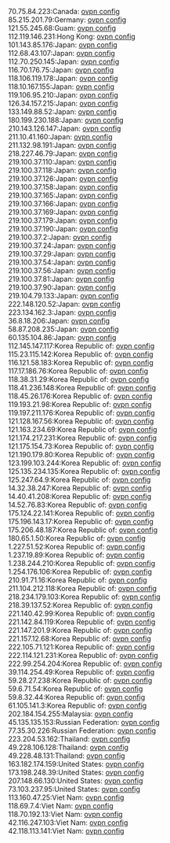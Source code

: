 70.75.84.223:Canada: [ovpn config](vpn/70_75_84_223.ovpn)  
85.215.201.79:Germany: [ovpn config](vpn/85_215_201_79.ovpn)  
121.55.245.68:Guam: [ovpn config](vpn/121_55_245_68.ovpn)  
112.119.146.231:Hong Kong: [ovpn config](vpn/112_119_146_231.ovpn)  
101.143.85.176:Japan: [ovpn config](vpn/101_143_85_176.ovpn)  
112.68.43.107:Japan: [ovpn config](vpn/112_68_43_107.ovpn)  
112.70.250.145:Japan: [ovpn config](vpn/112_70_250_145.ovpn)  
116.70.176.75:Japan: [ovpn config](vpn/116_70_176_75.ovpn)  
118.106.119.178:Japan: [ovpn config](vpn/118_106_119_178.ovpn)  
118.10.167.155:Japan: [ovpn config](vpn/118_10_167_155.ovpn)  
119.106.95.210:Japan: [ovpn config](vpn/119_106_95_210.ovpn)  
126.34.157.215:Japan: [ovpn config](vpn/126_34_157_215.ovpn)  
133.149.88.52:Japan: [ovpn config](vpn/133_149_88_52.ovpn)  
180.199.230.188:Japan: [ovpn config](vpn/180_199_230_188.ovpn)  
210.143.126.147:Japan: [ovpn config](vpn/210_143_126_147.ovpn)  
211.10.41.160:Japan: [ovpn config](vpn/211_10_41_160.ovpn)  
211.132.98.191:Japan: [ovpn config](vpn/211_132_98_191.ovpn)  
218.227.46.79:Japan: [ovpn config](vpn/218_227_46_79.ovpn)  
219.100.37.110:Japan: [ovpn config](vpn/219_100_37_110.ovpn)  
219.100.37.118:Japan: [ovpn config](vpn/219_100_37_118.ovpn)  
219.100.37.126:Japan: [ovpn config](vpn/219_100_37_126.ovpn)  
219.100.37.158:Japan: [ovpn config](vpn/219_100_37_158.ovpn)  
219.100.37.165:Japan: [ovpn config](vpn/219_100_37_165.ovpn)  
219.100.37.166:Japan: [ovpn config](vpn/219_100_37_166.ovpn)  
219.100.37.169:Japan: [ovpn config](vpn/219_100_37_169.ovpn)  
219.100.37.179:Japan: [ovpn config](vpn/219_100_37_179.ovpn)  
219.100.37.190:Japan: [ovpn config](vpn/219_100_37_190.ovpn)  
219.100.37.2:Japan: [ovpn config](vpn/219_100_37_2.ovpn)  
219.100.37.24:Japan: [ovpn config](vpn/219_100_37_24.ovpn)  
219.100.37.29:Japan: [ovpn config](vpn/219_100_37_29.ovpn)  
219.100.37.54:Japan: [ovpn config](vpn/219_100_37_54.ovpn)  
219.100.37.56:Japan: [ovpn config](vpn/219_100_37_56.ovpn)  
219.100.37.81:Japan: [ovpn config](vpn/219_100_37_81.ovpn)  
219.100.37.90:Japan: [ovpn config](vpn/219_100_37_90.ovpn)  
219.104.79.133:Japan: [ovpn config](vpn/219_104_79_133.ovpn)  
222.148.120.52:Japan: [ovpn config](vpn/222_148_120_52.ovpn)  
223.134.162.3:Japan: [ovpn config](vpn/223_134_162_3.ovpn)  
36.8.18.206:Japan: [ovpn config](vpn/36_8_18_206.ovpn)  
58.87.208.235:Japan: [ovpn config](vpn/58_87_208_235.ovpn)  
60.135.104.86:Japan: [ovpn config](vpn/60_135_104_86.ovpn)  
112.145.147.117:Korea Republic of: [ovpn config](vpn/112_145_147_117.ovpn)  
115.23.115.142:Korea Republic of: [ovpn config](vpn/115_23_115_142.ovpn)  
116.121.58.183:Korea Republic of: [ovpn config](vpn/116_121_58_183.ovpn)  
117.17.186.76:Korea Republic of: [ovpn config](vpn/117_17_186_76.ovpn)  
118.38.31.29:Korea Republic of: [ovpn config](vpn/118_38_31_29.ovpn)  
118.41.236.148:Korea Republic of: [ovpn config](vpn/118_41_236_148.ovpn)  
118.45.26.176:Korea Republic of: [ovpn config](vpn/118_45_26_176.ovpn)  
119.193.21.98:Korea Republic of: [ovpn config](vpn/119_193_21_98.ovpn)  
119.197.211.176:Korea Republic of: [ovpn config](vpn/119_197_211_176.ovpn)  
121.128.167.56:Korea Republic of: [ovpn config](vpn/121_128_167_56.ovpn)  
121.163.234.69:Korea Republic of: [ovpn config](vpn/121_163_234_69.ovpn)  
121.174.217.231:Korea Republic of: [ovpn config](vpn/121_174_217_231.ovpn)  
121.175.154.73:Korea Republic of: [ovpn config](vpn/121_175_154_73.ovpn)  
121.190.179.80:Korea Republic of: [ovpn config](vpn/121_190_179_80.ovpn)  
123.199.103.244:Korea Republic of: [ovpn config](vpn/123_199_103_244.ovpn)  
125.135.234.135:Korea Republic of: [ovpn config](vpn/125_135_234_135.ovpn)  
125.247.64.9:Korea Republic of: [ovpn config](vpn/125_247_64_9.ovpn)  
14.32.38.247:Korea Republic of: [ovpn config](vpn/14_32_38_247.ovpn)  
14.40.41.208:Korea Republic of: [ovpn config](vpn/14_40_41_208.ovpn)  
14.52.76.83:Korea Republic of: [ovpn config](vpn/14_52_76_83.ovpn)  
175.124.22.141:Korea Republic of: [ovpn config](vpn/175_124_22_141.ovpn)  
175.196.143.17:Korea Republic of: [ovpn config](vpn/175_196_143_17.ovpn)  
175.206.48.187:Korea Republic of: [ovpn config](vpn/175_206_48_187.ovpn)  
180.65.1.50:Korea Republic of: [ovpn config](vpn/180_65_1_50.ovpn)  
1.227.51.52:Korea Republic of: [ovpn config](vpn/1_227_51_52.ovpn)  
1.237.19.89:Korea Republic of: [ovpn config](vpn/1_237_19_89.ovpn)  
1.238.244.210:Korea Republic of: [ovpn config](vpn/1_238_244_210.ovpn)  
1.254.176.106:Korea Republic of: [ovpn config](vpn/1_254_176_106.ovpn)  
210.91.71.16:Korea Republic of: [ovpn config](vpn/210_91_71_16.ovpn)  
211.104.212.118:Korea Republic of: [ovpn config](vpn/211_104_212_118.ovpn)  
218.234.179.103:Korea Republic of: [ovpn config](vpn/218_234_179_103.ovpn)  
218.39.137.52:Korea Republic of: [ovpn config](vpn/218_39_137_52.ovpn)  
221.140.42.99:Korea Republic of: [ovpn config](vpn/221_140_42_99.ovpn)  
221.142.84.119:Korea Republic of: [ovpn config](vpn/221_142_84_119.ovpn)  
221.147.201.9:Korea Republic of: [ovpn config](vpn/221_147_201_9.ovpn)  
221.157.12.68:Korea Republic of: [ovpn config](vpn/221_157_12_68.ovpn)  
222.105.71.121:Korea Republic of: [ovpn config](vpn/222_105_71_121.ovpn)  
222.114.121.231:Korea Republic of: [ovpn config](vpn/222_114_121_231.ovpn)  
222.99.254.204:Korea Republic of: [ovpn config](vpn/222_99_254_204.ovpn)  
39.114.254.49:Korea Republic of: [ovpn config](vpn/39_114_254_49.ovpn)  
59.28.27.238:Korea Republic of: [ovpn config](vpn/59_28_27_238.ovpn)  
59.6.71.54:Korea Republic of: [ovpn config](vpn/59_6_71_54.ovpn)  
59.8.32.44:Korea Republic of: [ovpn config](vpn/59_8_32_44.ovpn)  
61.105.141.3:Korea Republic of: [ovpn config](vpn/61_105_141_3.ovpn)  
202.184.154.255:Malaysia: [ovpn config](vpn/202_184_154_255.ovpn)  
45.135.135.153:Russian Federation: [ovpn config](vpn/45_135_135_153.ovpn)  
77.35.30.226:Russian Federation: [ovpn config](vpn/77_35_30_226.ovpn)  
223.204.53.162:Thailand: [ovpn config](vpn/223_204_53_162.ovpn)  
49.228.106.128:Thailand: [ovpn config](vpn/49_228_106_128.ovpn)  
49.228.48.131:Thailand: [ovpn config](vpn/49_228_48_131.ovpn)  
163.182.174.159:United States: [ovpn config](vpn/163_182_174_159.ovpn)  
173.198.248.39:United States: [ovpn config](vpn/173_198_248_39.ovpn)  
207.148.66.130:United States: [ovpn config](vpn/207_148_66_130.ovpn)  
73.103.237.95:United States: [ovpn config](vpn/73_103_237_95.ovpn)  
113.160.47.25:Viet Nam: [ovpn config](vpn/113_160_47_25.ovpn)  
118.69.7.4:Viet Nam: [ovpn config](vpn/118_69_7_4.ovpn)  
118.70.192.13:Viet Nam: [ovpn config](vpn/118_70_192_13.ovpn)  
42.116.247.103:Viet Nam: [ovpn config](vpn/42_116_247_103.ovpn)  
42.118.113.141:Viet Nam: [ovpn config](vpn/42_118_113_141.ovpn)  
